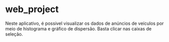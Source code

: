 # web_project

Neste aplicativo, é possivel visualizar os dados de anúncios de veículos por meio de histograma e gráfico de dispersão.
Basta clicar nas caixas de seleção.
